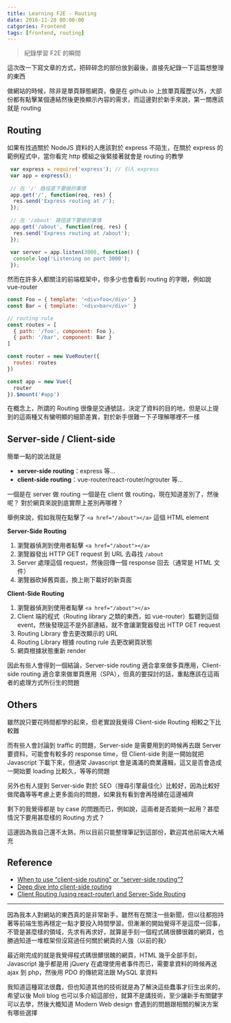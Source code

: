 ```yaml
---
title: Learning F2E - Routing
date: 2016-11-28 00:00:00
catgories: Frontend
tags: [frontend, routing]
---
```


> 紀錄學習 F2E 的瞬間

<!-- more -->

這次改一下寫文章的方式，把碎碎念的部份放到最後，直接先紀錄一下這篇想整理的東西

做網站的時候，除非是單頁靜態網頁，像是在 github.io 上放單頁履歷以外，大部份都有點擊某個連結然後更換顯示內容的需求，而這邊對於新手來說，第一關應該就是 routing

## Routing

如果有找過關於 NodeJS 資料的人應該對於 express 不陌生，在關於 express 的範例程式中，當你看完 http 模組之後緊接著就會是 routing 的教學

```js
 var express = require('express'); // 引入 express 
 var app = express();   
 
 // 在 '/' 路徑底下要做的事情
 app.get('/', function(req, res) {  
  res.send('Express routing at /');  
 });
 
 // 在 '/about' 路徑底下要做的事情
 app.get('/about', function(req, res) {  
  res.send('Express routing at /about');  
 });
 
 var server = app.listen(3000, function() {  
  console.log('Listening on port 3000');  
 });     
```

然而在許多人都關注的前端框架中，你多少也會看到 routing 的字眼，例如說 vue-router

```js
const Foo = { template: '<div>foo</div>' }
const Bar = { template: '<div>bar</div>' }

// routing rule
const routes = [
  { path: '/foo', component: Foo },
  { path: '/bar', component: Bar }
]

const router = new VueRouter({
  routes: routes
})

const app = new Vue({
  router
}).$mount('#app')
```

在概念上，所謂的 Routing 很像是交通號誌，決定了資料的目的地，但是以上提到的這兩種又有蠻明顯的細節差異，對於新手很難一下子理解哪裡不一樣

## Server-side / Client-side

簡單一點的說法就是

- **server-side routing**：express 等...
- **client-side routing**：vue-router/react-router/ngrouter 等...

一個是在 server 做 routing 一個是在 client 做 routing，現在知道差別了，然後呢？
對於網頁來說到底實際上差別再哪裡？

舉例來說，假如我現在點擊了 `<a href="/about"></a>` 這個 HTML element

**Server-Side Routing**

1. 瀏覽器偵測到使用者點擊 `<a href="/about"></a>`
2. 瀏覽器發出 HTTP GET request 到 URL 去尋找 `/about`
3. Server 處理這個 request，然後回傳一個 response 回去（通常是 HTML 文件）
4. 瀏覽器砍掉舊頁面，換上剛下載好的新頁面

**Client-Side Routing**

1. 瀏覽器偵測到使用者點擊 `<a href="/about"></a>`
2. Client 端的程式（Routing library 之類的東西，如 vue-router）監聽到這個 event，然後發現這不是外部連結，就不會讓瀏覽器發出 HTTP GET request
3. Routing Library 會去更改顯示的 URL
4. Routing Library 根據 routing rule 去更改網頁狀態
5. 網頁根據狀態重新 render

因此有些人會得到一個結論，Server-side routing 適合拿來做多頁應用，Client-side routing 適合拿來做單頁應用（SPA），但真的要探討的話，重點應該在這兩者的處理方式所衍生的問題

## Others

雖然說只要花時間都學的起來，但老實說我覺得 Client-side Routing 相較之下比較難

而有些人會討論到 traffic 的問題，Server-side 是需要用到的時候再去跟 Server 要資料，可能會有較多的 response time，但 Client-side 則是一開始就把 Javascript 下載下來，但通常 Javascript 會是滿滿的商業邏輯，這又是否會造成一開始要 loading 比較久，等等的問題

另外也有人提到 Server-side 對於 SEO（搜尋引擎最佳化）比較好，因為比較好做爬蟲等等考慮上更多面向的問題，如果我有看到會再陸續在這邊補齊

剩下的我覺得都是 by case 的問題而已，例如說，這兩者是否能夠一起用？甚麼情況下要用甚麼樣的 Routing 方式？

這邊因為我自己還不太熟，所以目前只能整理筆記到這部份，歡迎其他前端大大補充

## Reference

- [When to use “client-side routing” or “server-side routing”?](http://stackoverflow.com/questions/23975199/when-to-use-client-side-routing-or-server-side-routing)
- [Deep dive into client-side routing](http://krasimirtsonev.com/blog/article/deep-dive-into-client-side-routing-navigo-pushstate-hash)
- [Client Routing (using react-router) and Server-Side Routing](http://stackoverflow.com/questions/28553904/client-routing-using-react-router-and-server-side-routing)

---

因為我本人對網站的東西真的是非常新手，雖然有在關注一些新聞，但以往都抱持著等前端生態再穩定一點才要投入時間學習。但漸漸的開始覺得不是這麼一回事，不管是甚麼樣的領域，先求有再求好，就算是手刻一個程式碼很髒很雜的網頁，也勝過知道一堆框架但沒寫過任何關於網頁的人強（以前的我）

最近剛完成的就是我覺得程式碼很髒很醜的網頁，HTML 幾乎全部手刻，Javascript 幾乎都是用 jQuery 在處理使用者事件而已，需要拿資料的時候再送 ajax 到 php，然後用 PDO 的傳統寫法跟 MySQL 拿資料

我知道這種寫法很蠢，但也知道其他的技術就是為了解決這些蠢事才衍生出來的，希望以後 Moli blog 也可以多介紹這部份，就算不是講技術，至少讓新手有關鍵字可以去學，然後大概知道 Modern Web design 會遇到的問題跟相關的解決方案有哪些選擇
